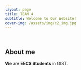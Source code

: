 ```yaml
---
layout: page
title: TEAM 4
subtitle: Welcome to Our Website!
cover-img: /assets/img/c2_img.jpg
---
```


<br/>

## About me
**We** are  **EECS Students** in GIST. 

